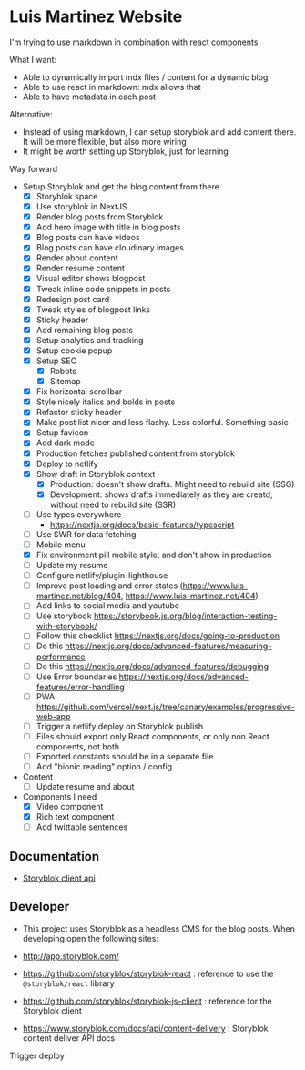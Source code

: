 # Luis Martinez Website

I'm trying to use markdown in combination with react components

What I want:

- Able to dynamically import mdx files / content for a dynamic blog
- Able to use react in markdown: mdx allows that
- Able to have metadata in each post

Alternative:

- Instead of using markdown, I can setup storyblok and add content there. It will be more flexible, but also more wiring
- It might be worth setting up Storyblok, just for learning

Way forward

- Setup Storyblok and get the blog content from there
  - [x] Storyblok space
  - [x] Use storyblok in NextJS
  - [x] Render blog posts from Storyblok
  - [x] Add hero image with title in blog posts
  - [x] Blog posts can have videos
  - [x] Blog posts can have cloudinary images
  - [x] Render about content
  - [x] Render resume content
  - [x] Visual editor shows blogpost
  - [x] Tweak inline code snippets in posts
  - [x] Redesign post card
  - [x] Tweak styles of blogpost links
  - [x] Sticky header
  - [x] Add remaining blog posts
  - [x] Setup analytics and tracking
  - [x] Setup cookie popup
  - [x] Setup SEO
    - [x] Robots
    - [x] Sitemap
  - [x] Fix horizontal scrollbar
  - [x] Style nicely italics and bolds in posts
  - [x] Refactor sticky header
  - [x] Make post list nicer and less flashy. Less colorful. Something basic
  - [x] Setup favicon
  - [x] Add dark mode
  - [x] Production fetches published content from storyblok
  - [x] Deploy to netlify
  - [x] Show draft in Storyblok context
    - [x] Production: doesn't show drafts. Might need to rebuild site (SSG)
    - [x] Development: shows drafts immediately as they are creatd, without need to rebuild site (SSR)
  - [ ] Use types everywhere
    - https://nextjs.org/docs/basic-features/typescript
  - [ ] Use SWR for data fetching
  - [ ] Mobile menu
  - [x] Fix environment pill mobile style, and don't show in production
  - [ ] Update my resume
  - [ ] Configure netlify/plugin-lighthouse
  - [ ] Improve post loading and error states (https://www.luis-martinez.net/blog/404, https://www.luis-martinez.net/404)
  - [ ] Add links to social media and youtube
  - [ ] Use storybook https://storybook.js.org/blog/interaction-testing-with-storybook/
  - [ ] Follow this checklist https://nextjs.org/docs/going-to-production
  - [ ] Do this https://nextjs.org/docs/advanced-features/measuring-performance
  - [ ] Do this https://nextjs.org/docs/advanced-features/debugging
  - [ ] Use Error boundaries https://nextjs.org/docs/advanced-features/error-handling
  - [ ] PWA https://github.com/vercel/next.js/tree/canary/examples/progressive-web-app
  - [ ] Trigger a netlify deploy on Storyblok publish
  - [ ] Files should export only React components, or only non React components, not both
  - [ ] Exported constants should be in a separate file
  - [ ] Add "bionic reading" option / config

- Content
  - [ ] Update resume and about

- Components I need
  - [x] Video component
  - [x] Rich text component
  - [ ] Add twittable sentences

## Documentation

- [Storyblok client api](https://github.com/storyblok/storyblok-js-client#class-storyblok)

## Developer

- This project uses Storyblok as a headless CMS for the blog posts. When developing open the following sites:

- http://app.storyblok.com/
- https://github.com/storyblok/storyblok-react : reference to use the `@storyblok/react` library
- https://github.com/storyblok/storyblok-js-client : reference for the Storyblok client
- https://www.storyblok.com/docs/api/content-delivery : Storyblok content deliver API docs

Trigger deploy